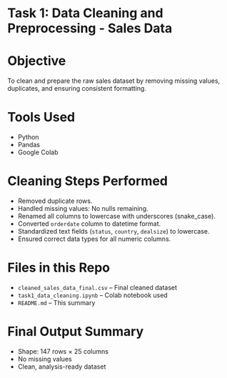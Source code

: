 # Task 1: Data Cleaning and Preprocessing - Sales Data

# Objective
To clean and prepare the raw sales dataset by removing missing values, duplicates, 
and ensuring consistent formatting.

# Tools Used
- Python
- Pandas
- Google Colab

 # Cleaning Steps Performed
- Removed duplicate rows.
- Handled missing values: No nulls remaining.
- Renamed all columns to lowercase with underscores (snake_case).
- Converted `orderdate` column to datetime format.
- Standardized text fields (`status`, `country`, `dealsize`) to lowercase.
- Ensured correct data types for all numeric columns.

# Files in this Repo
- `cleaned_sales_data_final.csv` – Final cleaned dataset
- `task1_data_cleaning.ipynb` – Colab notebook used
- `README.md` – This summary

# Final Output Summary
- Shape: 147 rows × 25 columns
- No missing values
- Clean, analysis-ready dataset


